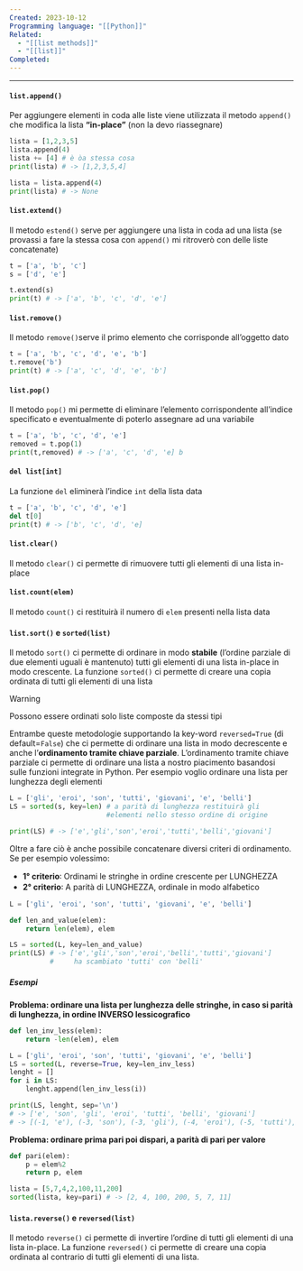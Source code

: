 ```yaml
---
Created: 2023-10-12
Programming language: "[[Python]]"
Related:
  - "[[list methods]]"
  - "[[list]]"
Completed:
---
```

---
#### `list.append()`
Per aggiungere elementi in coda alle liste viene utilizzata il metodo `append()` che modifica la lista **“in-place”** (non la devo riassegnare)
```python
lista = [1,2,3,5]
lista.append(4)
lista += [4] # è òa stessa cosa
print(lista) # -> [1,2,3,5,4]

lista = lista.append(4)
print(lista) # -> None
```

#### `list.extend()`
Il metodo `estend()` serve per aggiungere una lista in coda ad una lista (se provassi a fare la stessa cosa con `append()` mi ritroverò con delle liste concatenate)
```python
t = ['a', 'b', 'c']
s = ['d', 'e']

t.extend(s)
print(t) # -> ['a', 'b', 'c', 'd', 'e']
```

#### `list.remove()`
Il metodo `remove()`serve il primo elemento che corrisponde all’oggetto dato
```python
t = ['a', 'b', 'c', 'd', 'e', 'b']
t.remove('b')
print(t) # -> ['a', 'c', 'd', 'e', 'b']
```

#### `list.pop()`
Il metodo `pop()` mi permette di eliminare l’elemento corrispondente all’indice specificato e eventualmente di poterlo assegnare ad una variabile
```python
t = ['a', 'b', 'c', 'd', 'e']
removed = t.pop(1)
print(t,removed) # -> ['a', 'c', 'd', 'e] b
```

#### `del list[int]`
La funzione `del` eliminerà l’indice `int` della lista data
```python
t = ['a', 'b', 'c', 'd', 'e']
del t[0]
print(t) # -> ['b', 'c', 'd', 'e]
```

#### `list.clear()`
Il metodo `clear()` ci permette di rimuovere tutti gli elementi di una lista in-place

#### `list.count(elem)`
Il metodo `count()` ci restituirà il numero di `elem` presenti nella lista data

#### `list.sort()` e `sorted(list)`
Il metodo `sort()` ci permette di ordinare in modo **stabile** (l’ordine parziale di due elementi uguali è mantenuto) tutti gli elementi di una lista in-place in modo crescente.
La funzione `sorted()` ci permette di creare una copia ordinata di tutti gli elementi di una lista

> [!WARNING]
> Possono essere ordinati solo liste composte da stessi tipi

Entrambe queste metodologie supportando la key-word `reversed=True` (di default=`False`) che ci permette di ordinare una lista in modo decrescente e anche l’**ordinamento tramite chiave parziale**.
L’ordinamento tramite chiave parziale ci permette di ordinare una lista a nostro piacimento basandosi sulle funzioni integrate in Python. Per esempio voglio ordinare una lista per lunghezza degli elementi

```python
L = ['gli', 'eroi', 'son', 'tutti', 'giovani', 'e', 'belli']
LS = sorted(s, key=len) # a parità di lunghezza restituirà gli
						#elementi nello stesso ordine di origine

print(LS) # -> ['e','gli','son','eroi','tutti','belli','giovani']
```

Oltre a fare ciò è anche possibile concatenare diversi criteri di ordinamento. Se per esempio volessimo:
- **1° criterio**꞉ Ordinami le stringhe in ordine crescente per LUNGHEZZA
- **2° criterio**꞉ A parità di LUNGHEZZA, ordinale in modo alfabetico

```python
L = ['gli', 'eroi', 'son', 'tutti', 'giovani', 'e', 'belli']

def len_and_value(elem):
	return len(elem), elem

LS = sorted(L, key=len_and_value)
print(LS) # -> ['e','gli','son','eroi','belli','tutti','giovani']
		  #     ha scambiato 'tutti' con 'belli'
```
##### Esempi
**Problema: ordinare una lista per lunghezza delle stringhe, in caso si parità di lunghezza, in ordine INVERSO lessicografico**
```python
def len_inv_less(elem):
	return -len(elem), elem

L = ['gli', 'eroi', 'son', 'tutti', 'giovani', 'e', 'belli']
LS = sorted(L, reverse=True, key=len_inv_less)
lenght = []
for i in LS:
	lenght.append(len_inv_less(i))

print(LS, lenght, sep='\n')
# -> ['e', 'son', 'gli', 'eroi', 'tutti', 'belli', 'giovani']
# -> [(-1, 'e'), (-3, 'son'), (-3, 'gli'), (-4, 'eroi'), (-5, 'tutti'), (-5, 'belli'), (-7, 'giovani')]
```

**Problema: ordinare prima pari poi dispari, a parità di pari per valore**
```python
def pari(elem):
	p = elem%2
	return p, elem

lista = [5,7,4,2,100,11,200]
sorted(lista, key=pari) # -> [2, 4, 100, 200, 5, 7, 11]
```
#### `lista.reverse()` e `reversed(list)`
Il metodo `reverse()` ci permette di invertire l’ordine di tutti gli elementi di una lista in-place.
La funzione `reversed()` ci permette di creare una copia ordinata al contrario di tutti gli elementi di una lista.
